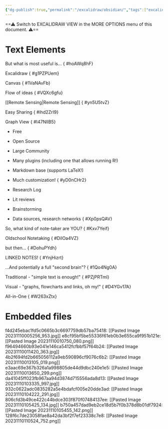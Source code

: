 ```yaml
---
{"dg-publish":true,"permalink":"/excalidraw/obsidian/","tags":["excalidraw"]}
---
```


==⚠  Switch to EXCALIDRAW VIEW in the MORE OPTIONS menu of this document. ⚠==


# Text Elements
But what is most useful is...
{ #hoAWq8hF}


Excalidraw
{ #g1PZPUem}


Canvas
{ #1VaNAvFb}


Flow of ideas
{ #VQXc6gfu}


[[Remote Sensing\|Remote Sensing]]
{ #yn5U5tvZ}


Easy Sharing
{ #ihd2ZrI9}


Graph View
{ #I47NIlB5}


- Free
- Open Source
- Large Community
- Many plugins (including one
that allows running R!)
- Markdown base (supports LaTeX!)
- Much customization!
{ #yD0nCHr2}


- Research Log
- Lit reviews
- Brainstorming
- Data sources, research networks
{ #Xp0psQAV}


So, what kind of note-taker are YOU?
{ #Kxv7Yeif}


Oldschool Notetaking
{ #DiIOa4VZ}


but then...
{ #DohuPYdh}


LINKED NOTES!
{ #YnjHizrt}


...And potentially a full "second brain"?
{ #1Qo4Ng0A}


Traditional - "simple text is enough!"
{ #PZjPRTml}


Visual - "graphs, flowcharts and links, oh my!"
{ #D4YGv17A}


All-in-One
{ #W263xZtx}



# Embedded files
f4d245ebac1fd5c0665b3c6697759db57ba75418: [[Pasted Image 20231110005256_953.jpg]]
e8cf95bf5be55336f61eb0b3e655ca9f951b121e: [[Pasted Image 20231110010750_080.png]]
f96494660b93e041e146ca5412fcfbbf57f64b24: [[Pasted Image 20231110011420_363.jpg]]
4b2f694fd2b665056112a9eb590896cf9076c6b2: [[Pasted Image 20231110013105_019.png]]
e3aac69e367b326a1a998805de44d9dbc240e1e5: [[Pasted Image 20231110013650_299.png]]
da41045ff023fb967aa94d3874d715556ada8d13: [[Pasted Image 20231110103335_997.jpg]]
932c0622adc0835282a5e4bdafcf005e20dde3ad: [[Pasted Image 20231110104222_291.jpg]]
806cfd3b49ce422c44bdce303f870f07484137ee: [[Pasted Image 20231110105425_134.jpg]]
b750a457dad9eb2ce18d5b7f0b378d8b01df7924: [[Pasted Image 20231110105455_142.png]]
128f6c7de23058fae8a42da3bf2f7ef23338c7e8: [[Pasted Image 20231110110524_752.png]]

